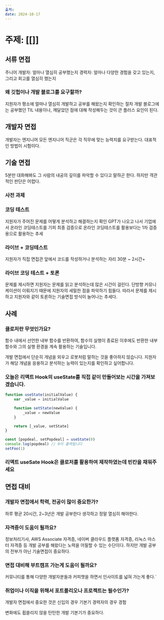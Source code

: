 ```yaml
---
출처: 
date: 2024-10-17
---
```

# 주제: [[]]
## 서류 면접
주니어 개발자: 얼마나 열심히 공부했는지
경력자: 얼마나 다양한 경험을 갖고 있는지, 그리고 회고를 열심히 했는지

### 왜 깃헙이나 개발 블로그를 요구할까?
지원자가 평소에 얼마나 열심히 개발하고 공부를 해왔는지 확인하는 절차
개발 블로그에는 공부했던 TIL 내용이나, 깨달았던 점에 대해 작성해두는 것이 큰 플러스 요인이 된다.

## 개발자 면접
개발자는 엔지니어
모든 엔지니어 직군은 각 직무에 맞는 능력치를 요구받는다.
대표적인 방법이 시험이다.

## 기술 면접
5분만 대화해봐도 그 사람의 내공의 깊이를 파악할 수 있다고 말하곤 한다.
하지만 객관적인 판단은 어렵다.

### 사전 과제
### 코딩 테스트
지원자가 주어진 문제를 어떻게 분석하고 해결하는지 확인
GPT가 나오고 나서 기업에서 온라인 코딩테스트를 기피
최종 검증으로 온라인 코딩테스트를 활용보다는 1차 검증용으로 활용하는 추세

### 라이브 + 코딩테스트
지원자가 직접 면접관 앞에서 코드를 작성하거나 분석하는 자리
30분 ~ 2시간+

### 라이브 코딩 테스트 + 토론
문제를 제시하면 지원자는 문제를 읽고 분석하는데 많은 시간이 걸린다.
단방향 커뮤니케이션이 이뤄지기 때문에 지원자의 세밀한 점을 파악하기 힘들다.
따라서 문제를 제시하고 지원자와 같이 토론하는 기술면접 방식이 늘어나는 추세다.

## 사례
### 클로저란 무엇인가요?
함수 내에서 선언한 내부 함수를 반환하여, 함수의 실행이 종료된 이후에도 반환한 내부 함수와 그의 실행 환경을 계속 활용하는 기술입니다.

개발 면접에서 단순히 개념을 외우고 로봇처럼 말하는 것을 좋아하지 않습니다.
지원자가 해당 개념을 응용하고 분석하는 능력이 있는지를 확인하고 싶어합니다.

### 오늘은 리액트 Hook의 useState를 직접 같이 만들어보는 시간을 가져보겠습니다.
```js
function useState(initialValue) {
	var _value = initialValue

	function setState(newValue) {
		_value = newValue
	}

	return [_value, setState]
}

const [popdeal, setPopdeal] = useState(0)
console.log(popdeal) // 0이 출력됩니다
setFoo(1)

```

### 리액트 useSate Hook은 클로저를 활용하여 제작하였는데 빈칸을 채워주세요

## 면접 대비
### 개발자 면접에서 학력, 전공이 많이 중요한가?
하루 평균 20시간, 2~3년은 개발 공부한다 생각하고 정말 열심히 해야한다.

### 자격증이 도움이 될까요?
정보처리기사, AWS Associate 자격증, 네이버 클라우드 플랫폼 자격증, 리눅스 마스터 자격증 등
개발 공부를 해왔다는 노력을 어필할 수 있는 수단이다.
하지만 개발 공부의 전부가 아닌 기술면접이 중요하다.

### 면접 대비해 부트캠프 가는게 도움이 될까요?
커뮤니티를 통해 다양한 개발자분들과 커피챗을 하면서 인사이트를 넓혀 가는게 좋다.`

### 취업이나 이직을 위해서 포트폴리오나 프로젝트는 필수인가?
개발자 면접에서 중요한 것은
신입의 경우 기본기
경력자의 경우 경험

변화에도 휩쓸리지 않을 탄탄한 개발 기본기가 중요하다.
